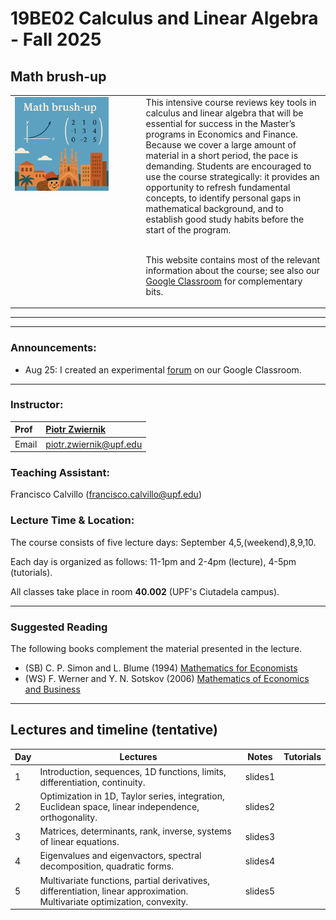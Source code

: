 # 19BE02 Calculus and Linear Algebra - Fall 2025
## Math brush-up
<table>
<tr>
<td style="width:40%; vertical-align:top;">
  <img src="course_cover.png" alt="Course cover" width="80%">
</td>
<td style="width:60%; vertical-align:top; padding-left:15px;">
  This intensive course reviews key tools in calculus and linear algebra that will be essential for success in the Master’s programs in Economics and Finance.  
  Because we cover a large amount of material in a short period, the pace is demanding. Students are encouraged to use the course strategically: it provides an opportunity to refresh fundamental concepts, to identify personal gaps in mathematical background, and to establish good study habits before the start of the program. <br>
<br>
  
  This website contains most of the relevant information about the course; see also our <a href="https://classroom.google.com/c/NzcwNDYxODI2ODky?cjc=ekc5e2d4">Google Classroom</a> for complementary bits. 
</td>
</tr>
</table>

***



***

### Announcements:
- Aug 25: I created an experimental [forum](https://classroom.google.com/u/2/w/NzcwNDYxODI2ODky/tc/Nzk5NzA1OTA0NDE3) on our Google Classroom. 

***

### Instructor:

| Prof |  [Piotr Zwiernik](https://pzwiernik.github.io/) |
| :--- | :--- |
| Email | piotr.zwiernik@upf.edu |

### Teaching Assistant:

Francisco Calvillo (francisco.calvillo@upf.edu)

### Lecture Time & Location:

The course consists of five lecture days: September 4,5,(weekend),8,9,10.

Each day is organized as follows: 11-1pm and 2-4pm (lecture), 4-5pm (tutorials).

All classes take place in room **40.002** (UPF's Ciutadela campus).


***

### Suggested Reading
The following books complement the material presented in the lecture.

* (SB) C. P. Simon and L. Blume (1994) [Mathematics for Economists](https://www.academia.edu/download/48636981/Blume-Mathematics-for-Economists.pdf)
* (WS) F. Werner and Y. N. Sotskov (2006) [Mathematics of Economics and Business](https://library.oapen.org/bitstream/handle/20.500.12657/102241/1/9781134319312.pdf)

***

## Lectures and timeline (tentative)

| Day | Lectures  | Notes | Tutorials |  
| --- |  --- | --- | --- | 
| 1 | Introduction, sequences, 1D functions, limits, differentiation, continuity.  | slides1 |  |  
| 2 | Optimization in 1D, Taylor series, integration, Euclidean space, linear independence, orthogonality.  | slides2 |  |  
| 3 | Matrices, determinants, rank, inverse, systems of linear equations.   | slides3 |  |  
| 4 | Eigenvalues and eigenvactors, spectral decomposition, quadratic forms.  | slides4 |  |  
| 5 | Multivariate functions, partial derivatives, differentiation, linear approximation. Multivariate optimization, convexity.   | slides5 |  |  
